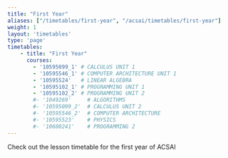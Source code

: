 ```yaml
---
title: "First Year"
aliases: ["/timetables/first-year", "/acsai/timetables/first-year"]
weight: 1
layout: 'timetables'
type: 'page'
timetables:
    - title: "First Year"
      courses: 
        - '10595099_1' # CALCULUS UNIT 1
        - '10595546_1' # COMPUTER ARCHITECTURE UNIT 1
        - '10595524'   # LINEAR ALGEBRA
        - '10595102_1' # PROGRAMMING UNIT 1
        - '10595102_2' # PROGRAMMING UNIT 2
        #- '1049269'     # ALGORITHMS
        #- '10595099_2'  # CALCULUS UNIT 2
        #- '10595546_2'  # COMPUTER ARCHITECTURE
        #- '10595523'    # PHYSICS
        #- '10600241'    # PROGRAMMING 2
---
```


Check out the lesson timetable for the first year of ACSAI

